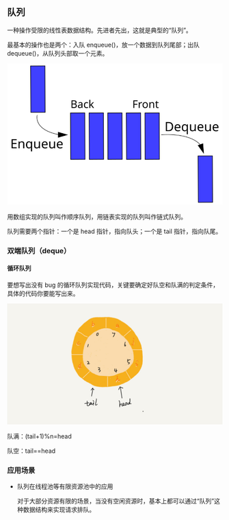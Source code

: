 ## 队列

一种操作受限的线性表数据结构。先进者先出，这就是典型的“队列”。

最基本的操作也是两个：入队 enqueue()，放一个数据到队列尾部；出队 dequeue()，从队列头部取一个元素。

![68747470733a2f2f75706c6f61642e77696b696d656469612e6f72672f77696b6970656469612f636f6d6d6f6e732f352f35322f446174615f51756575652e737667](./images/68747470733a2f2f75706c6f61642e77696b696d656469612e6f72672f77696b6970656469612f636f6d6d6f6e732f352f35322f446174615f51756575652e737667.svg)

用数组实现的队列叫作顺序队列，用链表实现的队列叫作链式队列。

队列需要两个指针：一个是 head 指针，指向队头；一个是 tail 指针，指向队尾。

### 双端队列（deque）

#### 循环队列

要想写出没有 bug 的循环队列实现代码，关键要确定好队空和队满的判定条件，具体的代码你要能写出来。

<img src="./images/3d81a44f8c42b3ceee55605f9aeedcec.jpg" alt="img" style="zoom:50%;" />

队满：(tail+1)%n=head

队空：tail==head



### 应用场景

- 队列在线程池等有限资源池中的应用

  对于大部分资源有限的场景，当没有空闲资源时，基本上都可以通过“队列”这种数据结构来实现请求排队。

